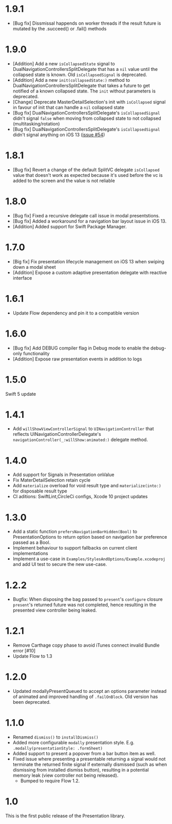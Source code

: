 # 1.9.1
- [Bug fix] Dissmissal happends on worker threads if the result future is mutated by the .succeed() or .fail() methods

# 1.9.0
- [Addition] Add a new `isCollapsedState` signal to DualNavigationControllersSplitDelegate that has a `nil` value until the collapsed state is known. Old `isCollapsedSignal` is deprecated.
- [Addition] Add a new `init(collapsedState:)` method to DualNavigationControllersSplitDelegate that takes a future to get notified of a known collapsed state. The `init` without parameters is deprecated.
- [Change] Deprecate MasterDetailSelection's init with `isCollapsed` signal in favour of init that can handle a `nil` collapsed state
- [Bug fix] DualNavigationControllersSplitDelegate's `isCollapsedSignal` didn't signal `false` when moving from collapsed state to not collapsed (multitasking/rotation)
- [Bug fix] DualNavigationControllersSplitDelegate's `isCollapsedSignal` didn't signal anything on iOS 13 ([issue #54](https://github.com/iZettle/Presentation/issues/54))

# 1.8.1
- [Bug fix] Revert a change of the default SplitVC delegate `isCollapsed` value that doesn't work as expected because it's used before the vc is added to the screen and the value is not reliable

# 1.8.0
- [Bug fix] Fixed a recursive delegate call issue in modal presentstions.
- [Bug fix] Added a workaround for a navigation bar layout issue in iOS 13.
- [Addition] Added support for Swift Package Manager.

# 1.7.0
- [Big fix] Fix presentation lifecycle management on iOS 13 when swiping down a modal sheet
- [Addition] Expose a custom adaptive presentation delegate with reactive interface

# 1.6.1
- Update Flow dependency and pin it to a compatible version

# 1.6.0
- [Bug fix] Add DEBUG compiler flag in Debug mode to enable the debug-only functionality
- [Addition] Expose raw presentation events in addition to logs

# 1.5.0
Swift 5 update

# 1.4.1
- Add `willShowViewControllerSignal` to `UINavigationController` that reflects UINavigationControllerDelegate's `navigationController(_:willShow:animated:)` delegate method.

# 1.4.0
- Add support for Signals in Presentation onValue
- Fix MaterDetailSelection retain cycle
- Add `materialize` overload for void result type and `materialize(into:)` for disposable result type
- CI aditions: SwiftLint,CircleCi configs, Xcode 10 project updates

# 1.3.0
- Add a static function `prefersNavigationBarHidden(Bool)` to PresentationOptions to return option based on navigation bar  preference passed as a Bool.
- Implement behaviour to support fallbacks on current client implementations
- Implement a use-case in `Examples/StylesAndOptions/Example.xcodeproj` and add UI test to secure the new use-case.

# 1.2.2

- Bugfix: When disposing the bag passed to `present`'s `configure` closure  `present`'s returned future was not completed, hence resulting in the presented view controller being leaked.

# 1.2.1

- Remove Carthage copy phase to avoid iTunes connect invalid Bundle error [#10]
- Update Flow to 1.3

# 1.2.0

- Updated modallyPresentQueued to accept an options parameter instead of animated and improved handling of `.failOnBlock`. Old version has been deprecated.

# 1.1.0

- Renamed `dismiss()` to `installDismiss()`
- Added more configurable `modally` presentation style. E.g. `.modally(presentationStyle: .formSheet)`
- Added support to present a popover from a bar button item as well.
- Fixed issue where presenting a presentable returning a signal would not terminate the returned finite signal if externally dismissed (such as when dismissing from installed dismiss button), 
  resulting in a potential memory leak (view controller not being released).
  - Bumped to require Flow 1.2.

# 1.0

This is the first public release of the Presentation library.
